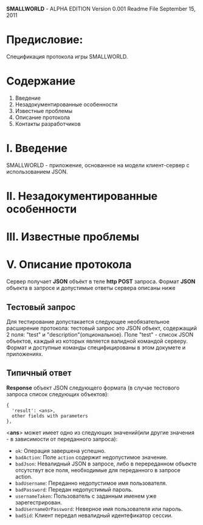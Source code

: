 **SMALLWORLD** - ALPHA EDITION
Version 0.001
Readme File
September 15, 2011


Предисловие:
==========

Спецификация протокола игры SMALLWORLD.

Содержание
=========

1. Введение
1. Незадокументированные особенности
1. Известные проблемы
1. Описание протокола
1. Контакты разработчиков


I. Введение
==========
SMALLWORLD - приложение, основанное на модели клиент-сервер с
использованием JSON.

II. Незадокументированные особенности
==================================

III. Известные проблемы
=====================

V.  Описание протокола
====================
Сервер получает **JSON** объёкт в теле **http POST** запроса. Формат
**JSON** объекта в запросе и допустимые ответы сервера описаны ниже

Тестовый запрос
--------------
Для тестирование допустакается следующее необязательное расширение
протокола:
тестовый запрос это JSON объект, содержащий 2 поля: "test" и
"description"(опциональное). Поле "test" - список JSON объектов, каждый из которых является валидной
командой серверу. Формат и доступные команды специфицированы в этом
докумете и приложениях.

Типичный ответ
-------------
**Response** объект JSON следующего формата (в случае тестового
запроса список следующих объектов):

    {
      'result': <ans>,
      other fields with parameters 
    },

<**ans**> может имеет одно из следующих значений(или другие значения -
в зависимости от переданного запроса):

* `ok`: Операция завершена успешно. 
* `badAction`: Поле `action` содержит недопустимое значение.
* `badJson`: Невалидный JSON в запросе, либо в перереданном объекте
отсутствут все поля, необходимые для переданного в запросе action.
* `badUsername`: Переданно недопустимое имя пользователя.
* `badPassword`: Передан недопустимый пароль.
* `usernameTaken`: Пользователь с заданным именем уже зарегестрирован.
* `badUsernameOrPassword`: Неверное имя пользователя или пароль.
* `badSid`: Клиент передал невалидный идентефикатор сессии.
